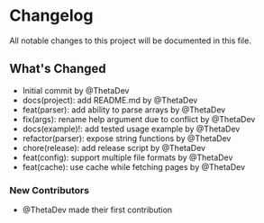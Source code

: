 # Changelog

All notable changes to this project will be documented in this file.

## What's Changed
* Initial commit by @ThetaDev
* docs(project): add README.md by @ThetaDev
* feat(parser): add ability to parse arrays by @ThetaDev
* fix(args): rename help argument due to conflict by @ThetaDev
* docs(example)!: add tested usage example by @ThetaDev
* refactor(parser): expose string functions by @ThetaDev
* chore(release): add release script by @ThetaDev
* feat(config): support multiple file formats by @ThetaDev
* feat(cache): use cache while fetching pages by @ThetaDev

### New Contributors
* @ThetaDev made their first contribution

<!-- generated by git-cliff -->
